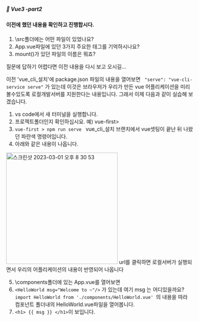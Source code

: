 ##### :cactus: Vue3 -part2

#### 이전에 했던 내용을 확인하고 진행합시다.
1. \src폴더에는 어떤 파일이 있었나요?
2. App.vue파일에 있던 3가지 주요한 태그를 기억하시나요?
3. mount()가 있던 파일의 이름은 뭐죠?

질문에 답하기 어렵다면 이전 내용을 다시 보고 오시길...

이전 'vue_cli_설치'에 package.json 파일의 내용을 열어보면 ```  "serve": "vue-cli-service serve" ``` 가 있는데 이것은  브라우저가 우리가 만든 vue 어플리케이션을 미리 볼수있도록 로컬개발서버를 지원한다는 내용입니다.
그래서 이제 다음과 같이 실습해 보겠습니다.   
1. vs code에서 새 터미널을 실행합니다.
2. 프로젝트폴더인지 확인하십시요. 예) vue-first>
3. ```vue-first > npm run serve ``` vue_cli_설치 브랜치에서 vue셋팅이 끝난 뒤 나왔던 파란색 명령어입니다.
4. 아래와 같은 내용이 나옵니다. 
<img width="300" alt="스크린샷 2023-03-01 오후 8 30 53" src="https://user-images.githubusercontent.com/48478079/222127357-c3bc9a01-1958-4720-aca4-299a36f11d7e.png">   
url를 클릭하면 로컬서버가 실행되면서 우리의 어플리케이션의 내용이 반영되어 나옵니다   

5. \components폴더에 있는 App.vue를 열어보면 
6. ```<HelloWorld msg="Welcome to ~"/>``` 가 있는데 여기 msg 는 어디있을까요?  
   ```import HelloWorld from './components/HelloWorld.vue' ```의 내용을 따라 컴포넌트 폴더내의 HelloWorld.vue파일을 열어봅니다.
7. ``` <h1> {{ msg }} </h1> ```이 보입니다. 
